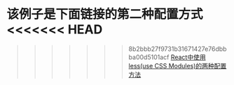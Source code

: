 该例子是下面链接的第二种配置方式
<<<<<<< HEAD
=======

>>>>>>> 8b2bbb27f9731b31671427e76dbbba00d5101acf
[React中使用less(use CSS Modules)的两种配置方法](https://www.jianshu.com/p/94ac7250ccf0)

